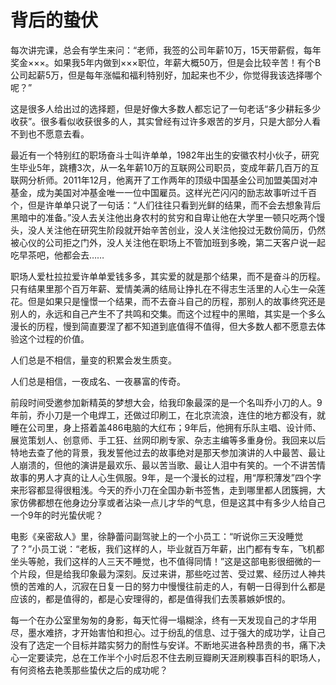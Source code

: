 # 背后的蛰伏

每次讲完课，总会有学生来问：“老师，我签的公司年薪10万，15天带薪假，每年奖金×××。如果我5年内做到×××职位，年薪大概50万，但是会比较辛苦！有个B公司起薪5万，但是每年涨幅和福利特别好，加起来也不少，你觉得我该选择哪个呢？”

这是很多人给出过的选择题，但是好像大多数人都忘记了一句老话“多少耕耘多少收获”。很多看似收获很多的人，其实曾经有过许多艰苦的岁月，只是大部分人看不到也不愿意去看。

最近有一个特别红的职场奋斗士叫许单单，1982年出生的安徽农村小伙子，研究生毕业5年，跳槽3次，从一名年薪10万的互联网公司职员，变成年薪几百万的互联网分析师。2011年12月，他离开了工作两年的顶级中国基金公司加盟美国对冲基金，成为美国对冲基金唯一一位中国雇员。这样光芒闪闪的励志故事听过千百个，但是许单单只说了一句话：“人们往往只看到光鲜的结果，而不会去想象背后黑暗中的准备。”没人去关注他出身农村的贫穷和自卑让他在大学里一顿只吃两个馒头，没人关注他在研究生阶段就开始辛苦创业，没人关注他投过无数份简历，仍然被心仪的公司拒之门外，没人关注他在职场上不管加班到多晚，第二天客户说一起吃早茶吧，他都会去……

职场人爱杜拉拉爱许单单爱钱多多，其实爱的就是那个结果，而不是奋斗的历程。只有结果里那个百万年薪、爱情美满的结局让挣扎在不得志生活里的人心生一朵莲花。但是如果只是憧憬一个结果，而不去奋斗自己的历程，那别人的故事终究还是别人的，永远和自己产生不了共鸣和交集。而这个过程中的黑暗，其实是一个多么漫长的历程，慢到简直要涅了都不知道到底值得不值得，但大多数人都不愿意去体验这个过程的价值。

人们总是不相信，量变的积累会发生质变。

人们总是相信，一夜成名、一夜暴富的传奇。

前段时间受邀参加新精英的梦想大会，给我印象最深的是一个名叫乔小刀的人。9年前，乔小刀是一个电焊工，还做过印刷工，在北京流浪，连住的地方都没有，就睡在公司里，身上搭着盖486电脑的大红布；9年后，他拥有乐队主唱、设计师、展览策划人、创意师、手工狂、丝网印刷专家、杂志主编等多重身份。我回来以后特地去查了他的背景，我发誓他过去的故事绝对是那天参加演讲的人中最苦、最让人崩溃的，但他的演讲是最欢乐、最以苦当歌、最让人泪中有笑的。一个不讲苦情故事的男人才真的让人心生佩服。9年，是一个漫长的过程，用“厚积薄发”四个字来形容都显得很粗浅。今天的乔小刀在全国办新书签售，走到哪里都人团簇拥，大家仿佛都想在他身边分享或者沾染一点儿才华的气息，但是这其中有多少人给自己一个9年的时光蛰伏呢？

电影《亲密敌人》里，徐静蕾问副驾驶上的一个小员工：“听说你三天没睡觉了？”小员工说：“老板，我们这样的人，毕业就百万年薪，出门都有专车，飞机都坐头等舱，我们这样的人三天不睡觉，也不值得同情！”这是这部电影很细微的一个片段，但是给我印象最为深刻。反过来讲，那些吃过苦、受过累、经历过人神共愤的苦难的人，沉寂在日复一日的努力中慢慢往前走的人，有朝一日得到什么都是应该的，都是值得的，都是心安理得的，都是值得我们去羡慕嫉妒恨的。

每一个在办公室里匆匆的身影，每天忙得一塌糊涂，终有一天发现自己的才华用尽，墨水难挤，才开始害怕和担心。过于纷乱的信息、过于强大的成功学，让自己没有了选定一个目标并踏实努力的耐性与安详。不断地买进各种昂贵的书，痛下决心一定要读完，总在工作半个小时后忍不住去刷豆瓣刷天涯刷糗事百科的职场人，有何资格去艳羡那些蛰伏之后的成功呢？